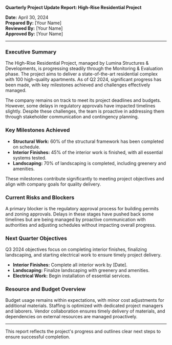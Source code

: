 

**Quarterly Project Update Report: High-Rise Residential Project**

**Date:** April 30, 2024  
**Prepared By:** [Your Name]  
**Reviewed By:** [Your Name]  
**Approved By:** [Your Name]

---

### Executive Summary

The High-Rise Residential Project, managed by Lumina Structures & Developments, is progressing steadily through the Monitoring & Evaluation phase. The project aims to deliver a state-of-the-art residential complex with 100 high-quality apartments. As of Q2 2024, significant progress has been made, with key milestones achieved and challenges effectively managed.

The company remains on track to meet its project deadlines and budgets. However, some delays in regulatory approvals have impacted timelines slightly. Despite these challenges, the team is proactive in addressing them through stakeholder communication and contingency planning.

### Key Milestones Achieved

- **Structural Work:** 60% of the structural framework has been completed on schedule.
- **Interior Finishes:** 45% of the interior work is finished, with all essential systems tested.
- **Landscaping:** 70% of landscaping is completed, including greenery and amenities.

These milestones contribute significantly to meeting project objectives and align with company goals for quality delivery.

### Current Risks and Blockers

A primary blocker is the regulatory approval process for building permits and zoning approvals. Delays in these stages have pushed back some timelines but are being managed by proactive communication with authorities and adjusting schedules without impacting overall progress.

### Next Quarter Objectives

Q3 2024 objectives focus on completing interior finishes, finalizing landscaping, and starting electrical work to ensure timely project delivery.

- **Interior Finishes:** Complete all interior work by [Date].
- **Landscaping:** Finalize landscaping with greenery and amenities.
- **Electrical Work:** Begin installation of essential services.

### Resource and Budget Overview

Budget usage remains within expectations, with minor cost adjustments for additional materials. Staffing is optimized with dedicated project managers and laborers. Vendor collaboration ensures timely delivery of materials, and dependencies on external resources are managed proactively.

---

This report reflects the project's progress and outlines clear next steps to ensure successful completion.